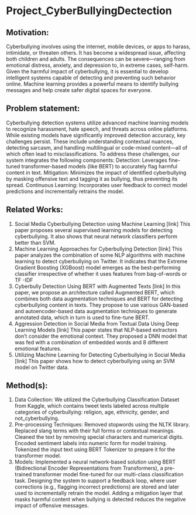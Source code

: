 # Project_CyberBullyingDectection
## Motivation:
Cyberbullying involves using the internet, mobile devices, or apps to harass, intimidate, or threaten others. It has become a widespread issue, affecting both children and adults. The consequences can be severe—ranging from emotional distress, anxiety, and depression to, in extreme cases, self-harm. Given the harmful impact of cyberbullying, it is essential to develop intelligent systems capable of detecting and preventing such behavior online. Machine learning provides a powerful means to identify bullying messages and help create safer digital spaces for everyone.

## Problem statement:
Cyberbullying detection systems utilize advanced machine learning models to recognize harassment, hate speech, and threats across online platforms. While existing models have significantly improved detection accuracy, key challenges persist. These include understanding contextual nuances, detecting sarcasm, and handling multilingual or code-mixed content—all of which often lead to misclassifications. To address these challenges, our system integrates the following components:
Detection: Leverages fine-tuned transformer-based models (like BERT) to accurately flag harmful content in text.
Mitigation: Minimizes the impact of identified cyberbullying by masking offensive text and tagging it as bullying, thus preventing its spread.
Continuous Learning: Incorporates user feedback to correct model predictions and incrementally retrains the model. 

## Related Works:
1. Social Media Cyberbullying Detection using Machine Learning [link]
This paper proposes several supervised learning models for detecting cyberbullying. It also shows that neural network classifiers perform better than SVM.
2. Machine Learning Approaches for Cyberbullying Detection [link]
This paper analyzes the combination of some NLP algorithms with machine learning to detect cyberbullying on Twitter. It indicates that the Extreme Gradient Boosting (XGBoost) model emerges as the best-performing classifier irrespective of whether it uses features from bag-of-words or TF -IDF
3. Cyberbully Detection Using BERT with Augmented Texts [link]
In this paper, we propose an architecture called Augmented BERT, which combines both data augmentation techniques and BERT for detecting cyberbullying content in texts. They propose to use various GAN-based and autoencoder-based data augmentation techniques to generate annotated data, which in turn is used to fine-tune BERT. 
4. Aggression Detection in Social Media from Textual Data Using Deep Learning Models [link]
This paper states that NLP-based extractors don’t consider the emotional context. They proposed a DNN model that was fed with a combination of embedded words and 8 different emotional features.
5. Utilizing Machine Learning for Detecting Cyberbullying in Social Media [link]
This paper shows how to detect cyberbullying using an SVM model on Twitter data.

## Method(s):
1. Data Collection: 
We utilized the Cyberbullying Classification Dataset from Kaggle, which contains tweet texts labeled across multiple categories of cyberbullying: religion, age, ethnicity, gender, and not_cyberbullying.
2. Pre-processing Techniques: 
Removed stopwords using the NLTK library.
Replaced slang terms with their full forms or contextual meanings.
Cleaned the text by removing special characters and numerical digits.
Encoded sentiment labels into numeric form for model training.
Tokenized the input text using BERT Tokenizer to prepare it for the transformer model.
3. Models:
Implemented a neural network-based solution using BERT (Bidirectional Encoder Representations from Transformers), a pre-trained transformer model fine-tuned for our multi-class classification task.
Designing the system to support a feedback loop, where user corrections (e.g., flagging incorrect predictions) are stored and later used to incrementally retrain the model.
Adding a mitigation layer that masks harmful content when bullying is detected reduces the negative impact of offensive messages.

